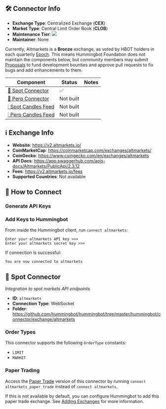 ## 🛠 Connector Info

- **Exchange Type**: Centralized Exchange (**CEX**)
- **Market Type**: Central Limit Order Book (**CLOB**)
- **Maintenance Tier**: ![](https://img.shields.io/static/v1?label=Hummingbot&message=BRONZE&color=green)
- **Maintainer**: None

Currently, Altmarkets is a **Bronze** exchange, as voted by HBOT holders in each quarterly [Epoch](/governance/epochs). This means Hummingbot Foundation does not maintain the components below, but community members may submit [Proposals](/governance/proposals) to fund development bounties and approve pull requests to fix bugs and add enhancements to them.

| Component | Status | Notes | 
| --------- | ------ | ----- |
| [🔀 Spot Connector](#spot-connector) | ✅ |
| [🔀 Perp Connector](#perp-connector) | Not built |
| [🕯 Spot Candles Feed](#spot-candles-feed) | Not built  | 
| [🕯 Perp Candles Feed](#perp-candles-feed) | Not built  | 

## ℹ️ Exchange Info

- **Website**: https://v2.altmarkets.io/
- **CoinMarketCap**: <https://coinmarketcap.com/exchanges/altmarkets/>
- **CoinGecko**: <https://www.coingecko.com/en/exchanges/altmarkets>
- **API Docs**: https://app.swaggerhub.com/apis-docs/Altmarkets/PublicApi/2.3.12
- **Fees**: https://v2.altmarkets.io/fees
- **Supported Countries**: Not available

## 🔑 How to Connect

### Generate API Keys


### Add Keys to Hummingbot

From inside the Hummingbot client, run `connect altmarkets`:

```
Enter your altmarkets API key >>>
Enter your altmarkets secret key >>>
```

If connection is successful:

```
You are now connected to altmarkets
```


## 🔀 Spot Connector
*Integration to spot markets API endpoints*

- **ID**: `altmarkets`
- **Connection Type**: WebSocket
- **Folder**: https://github.com/hummingbot/hummingbot/tree/master/hummingbot/connector/exchange/altmarkets

### Order Types

This connector supports the following `OrderType` constants:

- `LIMIT`
- `MARKET`

### Paper Trading

Access the [Paper Trade](/global-configs/paper-trade/) version of this connector by running `connect altmarkets_paper_trade` instead of `connect altmarkets`.

If this is not available by default, you can configure Hummingbot to add this paper trade exchange. See [Adding Exchanges](/global-configs/paper-trade/#adding-exchanges) for more information.
```
